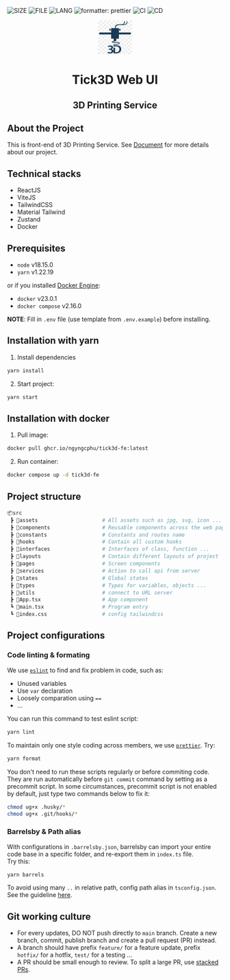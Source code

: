 ![SIZE](https://img.shields.io/github/languages/code-size/ngyngcphu/tick3d-fe)
![FILE](https://img.shields.io/github/directory-file-count/ngyngcphu/tick3d-fe)
![LANG](https://img.shields.io/github/languages/count/ngyngcphu/tick3d-fe)
![formatter: prettier](https://img.shields.io/badge/code_style-prettier-ff69b4.svg)
![CI](https://github.com/ngyngcphu/tick3d-fe/actions/workflows/ci.yml/badge.svg)
![CD](https://github.com/ngyngcphu/tick3d-fe/actions/workflows/release.yml/badge.svg)

<div align="center">
  <a href="https://github.com/ngyngcphu/tick3D-fe">
    <img src="public/tick3D-logo.jpg" alt="Logo" width="80" height="80">
  </a>

<h1 align="center">Tick3D Web UI</h1>

  <h2 align="center">
    3D Printing Service
  </h2>
</div>


## About the Project
This is front-end of 3D Printing Service. See [Document](https://github.com/ngyngcphu/tick3d-docs) for more details about our project.

## Technical stacks
- ReactJS
- ViteJS
- TailwindCSS
- Material Tailwind
- Zustand
- Docker

## Prerequisites
- `node` v18.15.0
- `yarn` v1.22.19

or if you installed [Docker Engine](https://docs.docker.com/engine/install/):
- `docker` v23.0.1
- `docker compose` v2.16.0

**NOTE**: Fill in `.env` file (use template from `.env.example`) before installing.

## Installation with yarn

1. Install dependencies

```sh
yarn install
```

2. Start project:

```sh
yarn start
```

## Installation with docker

1. Pull image:

```sh
docker pull ghcr.io/ngyngcphu/tick3d-fe:latest
```

2. Run container:

```sh
docker compose up -d tick3d-fe
```

## Project structure

```py
📦src
 ┣ 📂assets                     # All assets such as jpg, svg, icon ... goes here
 ┣ 📂components                 # Reusable components across the web page
 ┣ 📂constants                  # Constants and routes name
 ┣ 📂hooks                      # Contain all custom hooks
 ┣ 📂interfaces                 # Interfaces of class, function ...
 ┣ 📂layouts                    # Contain different layouts of project
 ┣ 📂pages                      # Screen components
 ┣ 📂services                   # Action to call api from server
 ┣ 📂states                     # Global states
 ┣ 📂types                      # Types for variables, objects ...
 ┣ 📂utils                      # connect to URL server
 ┣ 📜App.tsx                    # App component
 ┗ 📜main.tsx                   # Program entry
 ┗ 📜index.css                  # config tailwindcss
```
## Project configurations

### Code linting & formating

We use [`eslint`](https://eslint.org/) to find and fix problem in code, such as:

- Unused variables
- Use `var` declaration
- Loosely comparation using `==`
- ...

You can run this command to test eslint script:

```bash
yarn lint
```

To maintain only one style coding across members, we use [`prettier`](https://prettier.io/). Try:

```bash
yarn format
```

You don't need to run these scripts regularly or before commiting code. They are run automatically before `git commit` command by setting as a precommit script. In some circumstances, precommit script is not enabled by default, just type two commands below to fix it:

```bash
chmod ug+x .husky/*
chmod ug+x .git/hooks/*
```

### Barrelsby & Path alias

With configurations in `.barrelsby.json`, barrelsby can import your entire code base in a specific folder, and re-export them in `index.ts` file.  
Try this:

```sh
yarn barrels
```

To avoid using many `..` in relative path, config path alias in `tsconfig.json`. See the guideline [here](https://www.typescriptlang.org/docs/handbook/module-resolution.html#path-mapping).

## Git working culture

- For every updates, DO NOT push directly to `main` branch. Create a new branch, commit, publish branch and create a pull request (PR) instead.
- A branch should have prefix `feature/` for a feature update, prefix `hotfix/` for a hotfix, `test/` for a testing ...
- A PR should be small enough to review. To split a large PR, use [stacked PRs](https://blog.logrocket.com/using-stacked-pull-requests-in-github/).
